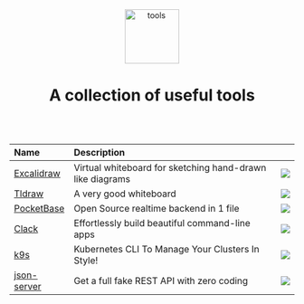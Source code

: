 <div align="center">
  <img width="96" height="96" src="https://img.icons8.com/ios/100/maintenance--v1.png" alt="tools"/>
  <h1>A collection of useful tools</h1>
</div>

<br><br>

<div align="center">

| Name | Description |     |
| :--- | :---------- | --- |
| [Excalidraw](https://excalidraw.com/)  | Virtual whiteboard for sketching hand-drawn like diagrams | [<img src="https://img.icons8.com/windows/32/github.png">](https://github.com/excalidraw/excalidraw) |
| [Tldraw](https://www.tldraw.com/) | A very good whiteboard | [<img src="https://img.icons8.com/windows/32/github.png">](https://github.com/tldraw/tldraw) |
| [PocketBase](https://pocketbase.io/) | Open Source realtime backend in 1 file | [<img src="https://img.icons8.com/windows/32/github.png">](https://github.com/pocketbase/pocketbase) |
| [Clack](https://www.clack.cc/) | Effortlessly build beautiful command-line apps | [<img src="https://img.icons8.com/windows/32/github.png">](https://github.com/natemoo-re/clack) |
| [k9s](https://k9scli.io/) | Kubernetes CLI To Manage Your Clusters In Style! | [<img src="https://img.icons8.com/windows/32/github.png">](https://github.com/derailed/k9s) |
| [json-server](https://github.com/typicode/json-server) | Get a full fake REST API with zero coding | [<img src="https://img.icons8.com/windows/32/github.png">](https://github.com/typicode/json-server) |

</div>

